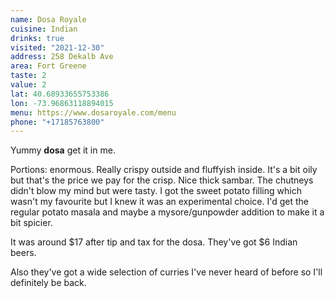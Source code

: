 ```yaml
---
name: Dosa Royale
cuisine: Indian
drinks: true
visited: "2021-12-30"
address: 258 Dekalb Ave
area: Fort Greene
taste: 2
value: 2
lat: 40.68933655753386
lon: -73.96863118894015
menu: https://www.dosaroyale.com/menu
phone: "+17185763800"
---
```


Yummy **dosa** get it in me. 

Portions: enormous. Really crispy outside and fluffyish inside. It's a bit oily but that's the price we pay for the crisp. Nice thick sambar. The chutneys didn't blow my mind but were tasty. I got the sweet potato filling which wasn't my favourite but I knew it was an experimental choice. I'd get the regular potato masala and maybe a mysore/gunpowder addition to make it a bit spicier.

It was around $17 after tip and tax for the dosa. They've got $6 Indian beers.

Also they've got a wide selection of curries I've never heard of before so I'll definitely be back.
